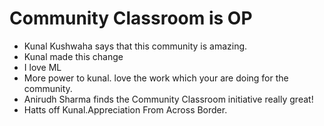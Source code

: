 # Community Classroom is OP

- Kunal Kushwaha says that this community is amazing.
- Kunal made this change
- I love ML
- More power to kunal. love the work which your are doing for the community.
- Anirudh Sharma finds the Community Classroom initiative really great!
- Hatts off Kunal.Appreciation From Across Border.
